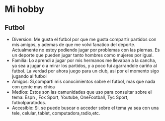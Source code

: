 # Mi hobby
## Futbol
* Diversion: Me gusta el futbol por que me gusta compartir partidos con mis amigos, y ademas de que me volvi fanatico del deporte. Actualmente no estoy podiendo jugar por problemas con las piernas. Es un deporte que pueden jugar tanto hombres como mujeres por igual.
* Familia: Lo aprendi a jugar por mis hermanos me llevaban a la cancha, ya sea a jugar o a mirar los partidos, y a poco fui agarrandole cariño al futbol. La verdad por ahora juego para un club, asi por el momento sigo jugando al futbol
* Amigos: Si,comparti mis conocimientos sobre el futbol, mas que nada con gente mas chica
* Medios: Estos son las camunidades que uso para consultar sobre el tema: Espn , Fox Sport, Youtube, OneFootball, Tyc Sport, futbolparatodos.
* Accesible: Si, se puede buscar o acceder sobre el tema ya sea con una tele, celular, tablet, computadora,radio,etc.